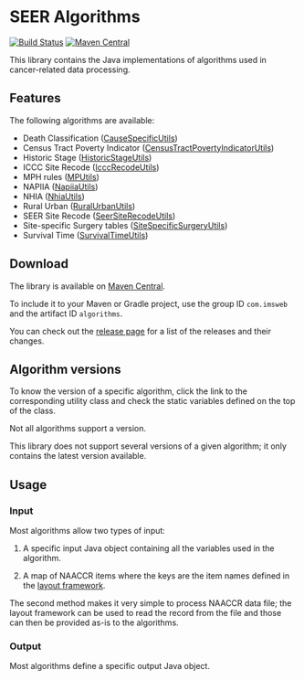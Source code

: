 # SEER Algorithms

[![Build Status](https://travis-ci.org/imsweb/algorithms.svg?branch=master)](https://travis-ci.org/imsweb/algorithms)
[![Maven Central](https://maven-badges.herokuapp.com/maven-central/com.imsweb/algorithms/badge.svg)](https://maven-badges.herokuapp.com/maven-central/com.imsweb/algorithms)

This library contains the Java implementations of algorithms used in cancer-related data processing.

## Features

The following algorithms are available:
 
 * Death Classification ([CauseSpecificUtils](https://github.com/imsweb/algorithms/tree/master/src/main/java/com/imsweb/algorithms/causespecific/CauseSpecificUtils))
 * Census Tract Poverty Indicator ([CensusTractPovertyIndicatorUtils](https://github.com/imsweb/algorithms/tree/master/src/main/java/com/imsweb/algorithms/censustractpovertyindicator/CensusTractPovertyIndicatorUtils))
 * Historic Stage ([HistoricStageUtils](https://github.com/imsweb/algorithms/tree/master/src/main/java/com/imsweb/algorithms/historicstage/HistoricStageUtils))
 * ICCC Site Recode ([IcccRecodeUtils](https://github.com/imsweb/algorithms/tree/master/src/main/java/com/imsweb/algorithms/iccc/IcccRecodeUtils))
 * MPH rules ([MPUtils](https://github.com/imsweb/algorithms/tree/master/src/main/java/com/imsweb/algorithms/multipleprimary/MPUtils))
 * NAPIIA ([NapiiaUtils](https://github.com/imsweb/algorithms/tree/master/src/main/java/com/imsweb/algorithms/napiia/NapiiaUtils))
 * NHIA ([NhiaUtils](https://github.com/imsweb/algorithms/tree/master/src/main/java/com/imsweb/algorithms/nhia/NhiaUtils))
 * Rural Urban ([RuralUrbanUtils](https://github.com/imsweb/algorithms/tree/master/src/main/java/com/imsweb/algorithms/ruralurban/RuralUrbanUtils))
 * SEER Site Recode ([SeerSiteRecodeUtils](https://github.com/imsweb/algorithms/tree/master/src/main/java/com/imsweb/algorithms/seersiterecode/SeerSiteRecodeUtils))
 * Site-specific Surgery tables ([SiteSpecificSurgeryUtils](https://github.com/imsweb/algorithms/tree/master/src/main/java/com/imsweb/algorithms/surgery/SiteSpecificSurgeryUtils))
 * Survival Time ([SurvivalTimeUtils](https://github.com/imsweb/algorithms/tree/master/src/main/java/com/imsweb/algorithms/survival/SurvivalTimeUtils))

## Download

The library is available on [Maven Central](http://search.maven.org/#search%7Cga%7C1%7Cg%3A%22com.imsweb%22%20AND%20a%3A%22algorithms%22).

To include it to your Maven or Gradle project, use the group ID `com.imsweb` and the artifact ID `algorithms`.

You can check out the [release page](https://github.com/imsweb/algorithms/releases) for a list of the releases and their changes.


## Algorithm versions

To know the version of a specific algorithm, click the link to the corresponding utility class and check the static variables defined on the top of the class.

Not all algorithms support a version.

This library does not support several versions of a given algorithm; it only contains the latest version available.

## Usage

### Input

Most algorithms allow two types of input:

1. A specific input Java object containing all the variables used in the algorithm.

2. A map of NAACCR items where the keys are the item names defined in the [layout framework](https://github.com/imsweb/layout).

The second method makes it very simple to process NAACCR data file; the layout framework can be used to read the record from the file and
those can then be provided as-is to the algorithms.

### Output

Most algorithms define a specific output Java object.